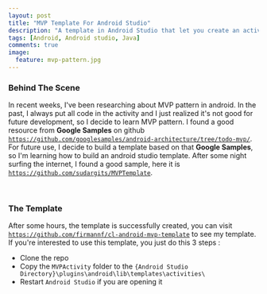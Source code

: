 ```yaml
---
layout: post
title: "MVP Template For Android Studio"
description: "A template in Android Studio that let you create an activity that uses a MVP pattern"
tags: [Android, Android studio, Java]
comments: true
image:
  feature: mvp-pattern.jpg
---
```


### Behind The Scene
In recent weeks, I've been researching about MVP pattern in android. In the past, I always put all code in the activity and I just realized it's not good for future development, so I decide to learn MVP pattern. I found a good resource from **Google Samples** on github <!-- more --> <a href="https://github.com/googlesamples/android-architecture/tree/todo-mvp/" target="_blank">`https://github.com/googlesamples/android-architecture/tree/todo-mvp/`</a>. For future use, I decide to build a template based on that **Google Samples**, so I'm learning how to build an android studio template. After some night surfing the internet, I found a good sample, here it is <a href="https://github.com/sudargits/MVPTemplate" target="_blank">`https://github.com/sudargits/MVPTemplate`</a>.

<br/>

### The Template
After some hours, the template is successfully created, you can visit <a href="https://github.com/firmannf/cl-android-mvp-template" target="_blank">`https://github.com/firmannf/cl-android-mvp-template`</a> to see my template. If you're interested to use this template, you just do this 3 steps :

* Clone the repo
* Copy the `MVPActivity` folder to the `{Android Studio Directory}\plugins\android\lib\templates\activities\`
* Restart `Android Studio` if you are opening it
